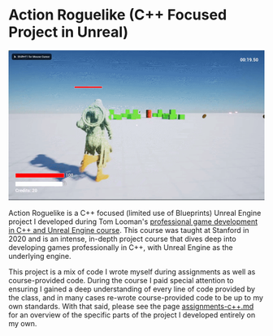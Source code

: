 # Action Roguelike (C++ Focused Project in Unreal)

![](../../.gitbook/assets/7505745748a13757e9c0878c487a267f.gif)

Action Roguelike is a C++ focused (limited use of Blueprints) Unreal Engine project I developed during Tom Looman's [professional game development in C++ and Unreal Engine course](https://courses.tomlooman.com/p/unrealengine-cpp). This course was taught at Stanford in 2020 and is an intense, in-depth project course that dives deep into developing games professionally in C++, with Unreal Engine as the underlying engine.&#x20;

This project is a mix of code I wrote myself during assignments as well as course-provided code. During the course I paid special attention to ensuring I gained a deep understanding of every line of code provided by the class, and in many cases re-wrote course-provided code to be up to my own standards. With that said, please see the page [assignments-c++.md](c++-course/assignments-c++.md "mention") for an overview of the specific parts of the project I developed entirely on my own.

